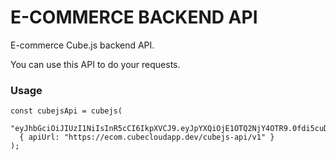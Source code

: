# E-COMMERCE BACKEND API

E-commerce Cube.js backend API.

You can use this API to do your requests.

### Usage
```
const cubejsApi = cubejs(
  "eyJhbGciOiJIUzI1NiIsInR5cCI6IkpXVCJ9.eyJpYXQiOjE1OTQ2NjY4OTR9.0fdi5cuDZ2t3OSrPOMoc3B1_pwhnWj4ZmM3FHEX7Aus",
  { apiUrl: "https://ecom.cubecloudapp.dev/cubejs-api/v1" }
);
```



